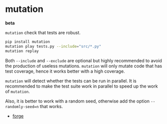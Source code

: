# mutation

**beta**

`mutation` check that tests are robust.

```sh
pip install mutation
mutation play tests.py --include="src/*.py"
mutation replay
```

Both `--include` and `--exclude` are optional but highly recommended
to avoid the production of useless mutations. `mutation` will only
mutate code that has test coverage, hence it works better with a high
coverage.

`mutation` will detect whether the tests can be run in parallel. It is
recommended to make the test suite work in parallel to speed up the
work of `mutation`.

Also, it is better to work with a random seed, otherwise add the
option `--randomly-seed=n` that works.

- [forge](https://git.sr.ht/~amirouche/mutation)
